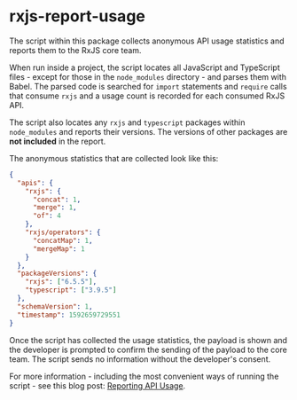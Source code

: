 # rxjs-report-usage

The script within this package collects anonymous API usage statistics and reports them to the RxJS core team.

When run inside a project, the script locates all JavaScript and TypeScript files - except for those in the `node_modules` directory - and parses them with Babel. The parsed code is searched for `import` statements and `require` calls that consume `rxjs` and a usage count is recorded for each consumed RxJS API.

The script also locates any `rxjs` and `typescript` packages within `node_modules` and reports their versions. The versions of other packages are **not included** in the report.

The anonymous statistics that are collected look like this:

```json
{
  "apis": {
    "rxjs": {
      "concat": 1,
      "merge": 1,
      "of": 4
    },
    "rxjs/operators": {
      "concatMap": 1,
      "mergeMap": 1
    }
  },
  "packageVersions": {
    "rxjs": ["6.5.5"],
    "typescript": ["3.9.5"]
  },
  "schemaVersion": 1,
  "timestamp": 1592659729551
}
```

Once the script has collected the usage statistics, the payload is shown and the developer is prompted to confirm the sending of the payload to the core team. The script sends no information without the developer's consent.

For more information - including the most convenient ways of running the script - see this blog post: [Reporting API Usage](http://ncjamieson.com/reporting-api-usage/).
